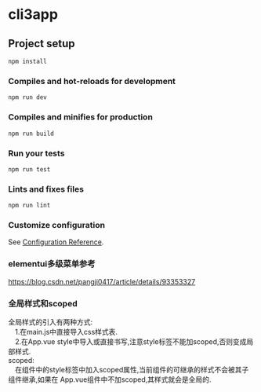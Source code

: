 # cli3app

## Project setup
```
npm install
```

### Compiles and hot-reloads for development
```
npm run dev
```

### Compiles and minifies for production
```
npm run build
```

### Run your tests
```
npm run test
```

### Lints and fixes files
```
npm run lint
```

### Customize configuration
See [Configuration Reference](https://cli.vuejs.org/config/).

### elementui多级菜单参考
https://blog.csdn.net/pangji0417/article/details/93353327

### 全局样式和scoped
全局样式的引入有两种方式:  
  &emsp;1.在main.js中直接导入css样式表.  
  &emsp;2.在App.vue style中导入或直接书写,注意style标签不能加scoped,否则变成局部样式.  
scoped:  
  &emsp;在组件中的style标签中加入scoped属性,当前组件的可继承的样式不会被其子组件继承,如果在  App.vue组件中不加scoped,其样式就会是全局的.

